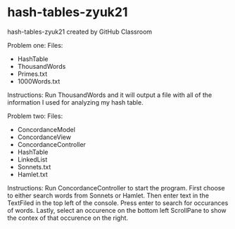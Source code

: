 # hash-tables-zyuk21
hash-tables-zyuk21 created by GitHub Classroom

Problem one:
Files:
- HashTable
- ThousandWords
- Primes.txt
- 1000Words.txt

Instructions:
Run ThousandWords and it will output a file with all of the information I used for analyzing my hash table.

Problem two:
Files:
- ConcordanceModel
- ConcordanceView
- ConcordanceController
- HashTable
- LinkedList
- Sonnets.txt
- Hamlet.txt

Instructions:
Run ConcordanceController to start the program. First choose to either search words from Sonnets or Hamlet. Then enter text in the TextFiled in the top left of the console. Press enter to search for occurances of words. Lastly, select an occurence on the bottom left ScrollPane to show the contex of that occurence on the right.

